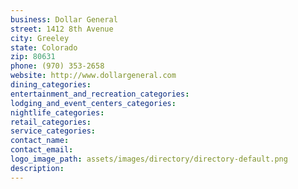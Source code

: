 ```yaml
---
business: Dollar General
street: 1412 8th Avenue
city: Greeley
state: Colorado
zip: 80631
phone: (970) 353-2658
website: http://www.dollargeneral.com
dining_categories: 
entertainment_and_recreation_categories: 
lodging_and_event_centers_categories: 
nightlife_categories: 
retail_categories: 
service_categories: 
contact_name: 
contact_email: 
logo_image_path: assets/images/directory/directory-default.png
description: 
---
```

